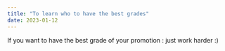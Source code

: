 ```yaml
---
title: "To learn who to have the best grades"
date: 2023-01-12
---
```


If you want to have the best grade of your promotion : just work harder :)
